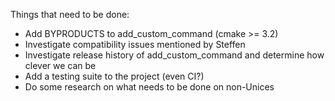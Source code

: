 Things that need to be done:
* Add BYPRODUCTS to add_custom_command (cmake >= 3.2)
* Investigate compatibility issues mentioned by Steffen
* Investigate release history of add_custom_command and determine how clever we can be
* Add a testing suite to the project (even CI?)
* Do some research on what needs to be done on non-Unices
